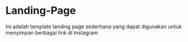 # Landing-Page
Ini adalah template landing page sederhana yang dapat digunakan untuk menyimpan berbagai link di instagram
